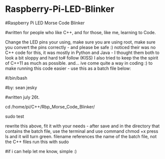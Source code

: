 # Raspberry-Pi-LED-Blinker

#Raspberry Pi LED Morse Code Blinker

#written for people who like C++, and for those, like me, learning to Code.

Change the LED pins your using, make sure you are using root, make sure you convert the pins
correctly - and please be safe :)
noticed their was no C++ code for this, it was mostly in Python and Java - 
I thought them both to look a bit sloppy and hard to# follow (KISS)
I also tried to keep the the spirit of C++11 as much as possible. 
and... ive come quite a way in coding :)
to make running this code easier - use this as a batch file below:

#/bin/bash

#by: sean jesky

#written july 26t.

cd /home/pi/C++/Rbp_Morse_Code_Blinker/

sudo test


rewrite this above, fit it with your needs - after save and in the directory that contains the batch file,
use the terminal and use command chmod +x <filename>
press ls and it will turn green.
filename references the name of the batch file, not the C++ files
run this with sudo


#if i can help let me know, simple :) 
